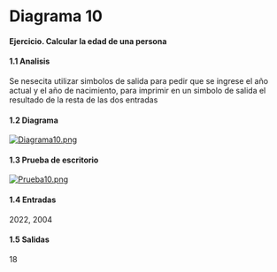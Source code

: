 # Diagrama 10
#### Ejercicio. Calcular la edad de una persona
#### 1.1 Analisis
Se nesecita utilizar simbolos de salida para pedir que se ingrese el año actual y el año de nacimiento, para imprimir en un simbolo de salida el resultado de la resta de las dos entradas
#### 1.2 Diagrama
[![Diagrama10.png](https://i.postimg.cc/fRhbgb7F/Diagrama10.png)](https://postimg.cc/ppqxmR6Y)
#### 1.3 Prueba de escritorio
[![Prueba10.png](https://i.postimg.cc/q7DhYTv3/Prueba10.png)](https://postimg.cc/qtnvhWnJ)
#### 1.4 Entradas
2022, 2004
#### 1.5 Salidas
18
